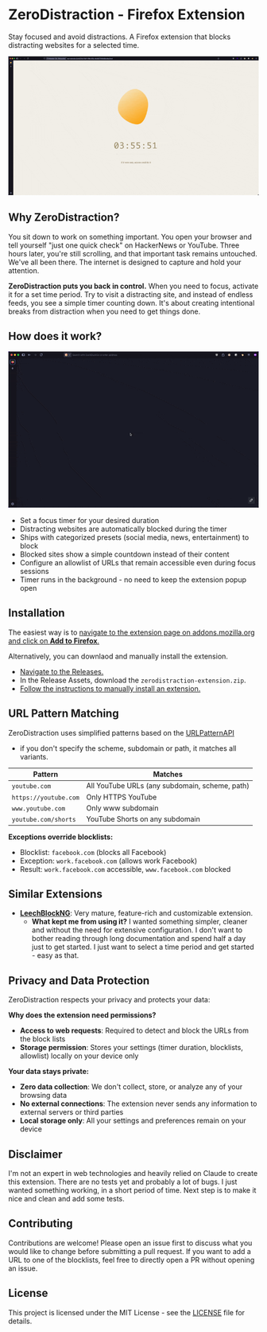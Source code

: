 # ZeroDistraction - Firefox Extension

Stay focused and avoid distractions.
A Firefox extension that blocks distracting websites for a selected time.

![ZeroDistraction blocked page](screenshots/zerodistraction-screencapture-2.gif)

## Why ZeroDistraction?

You sit down to work on something important.
You open your browser and tell yourself "just one quick check" on HackerNews or YouTube.
Three hours later, you're still scrolling, and that important task remains untouched.
We've all been there.
The internet is designed to capture and hold your attention.

**ZeroDistraction puts you back in control.**
When you need to focus, activate it for a set time period.
Try to visit a distracting site, and instead of endless feeds, you see a simple timer counting down.
It's about creating intentional breaks from distraction when you need to get things done.

## How does it work?

![ZeroDistraction howto](screenshots/zerodistraction-screencapture.gif)

* Set a focus timer for your desired duration
* Distracting websites are automatically blocked during the timer
* Ships with categorized presets (social media, news, entertainment) to block
* Blocked sites show a simple countdown instead of their content
* Configure an allowlist of URLs that remain accessible even during focus sessions
* Timer runs in the background - no need to keep the extension popup open

## Installation

The easiest way is to [navigate to the extension page on addons.mozilla.org and click on **Add to Firefox**.](https://addons.mozilla.org/en-US/firefox/addon/zerodistraction/)

Alternatively, you can downlaod and manually install the extension.

* [Navigate to the Releases.](https://github.com/jsattler/zerodistraction/releases)
* In the Release Assets, download the `zerodistraction-extension.zip`.
* [Follow the instructions to manually install an extension.](https://developer.mozilla.org/en-US/docs/Mozilla/Add-ons/WebExtensions/Your_first_WebExtension#installing)

## URL Pattern Matching

ZeroDistraction uses simplified patterns based on the [URLPatternAPI](https://developer.mozilla.org/en-US/docs/Web/API/URL_Pattern_API)
- if you don't specify the scheme, subdomain or path, it matches all variants.


| Pattern | Matches |
|---------|--------|
| `youtube.com` | All YouTube URLs (any subdomain, scheme, path) |
| `https://youtube.com` | Only HTTPS YouTube |
| `www.youtube.com` | Only www subdomain |
| `youtube.com/shorts` | YouTube Shorts on any subdomain |

**Exceptions override blocklists:**
- Blocklist: `facebook.com` (blocks all Facebook)
- Exception: `work.facebook.com` (allows work Facebook)
- Result: `work.facebook.com` accessible, `www.facebook.com` blocked

## Similar Extensions

* [**LeechBlockNG**](https://addons.mozilla.org/en-US/firefox/addon/leechblock-ng/): Very mature, feature-rich and customizable extension.
  * **What kept me from using it?** I wanted something simpler, cleaner and without the need for extensive configuration.
  I don't want to bother reading through long documentation and spend half a day just to get started.
  I just want to select a time period and get started - easy as that.

## Privacy and Data Protection

ZeroDistraction respects your privacy and protects your data:

**Why does the extension need permissions?**
* **Access to web requests**: Required to detect and block the URLs from the block lists
* **Storage permission**: Stores your settings (timer duration, blocklists, allowlist) locally on your device only

**Your data stays private:**
* **Zero data collection**: We don't collect, store, or analyze any of your browsing data
* **No external connections**: The extension never sends any information to external servers or third parties
* **Local storage only**: All your settings and preferences remain on your device

## Disclaimer

I'm not an expert in web technologies and heavily relied on Claude to create this extension.
There are no tests yet and probably a lot of bugs. 
I just wanted something working, in a short period of time.
Next step is to make it nice and clean and add some tests.

## Contributing

Contributions are welcome! Please open an issue first to discuss what you would like to change before submitting a pull request.
If you want to add a URL to one of the blocklists, feel free to directly open a PR without opening an issue.

## License

This project is licensed under the MIT License - see the [LICENSE](LICENSE) file for details.

